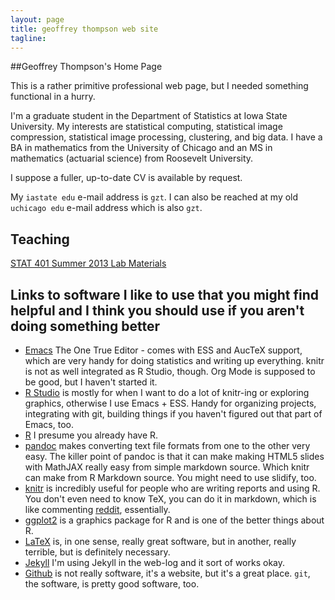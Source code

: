 ```yaml
---
layout: page
title: geoffrey thompson web site
tagline: 
---
```


##Geoffrey Thompson's Home Page

This is a rather primitive professional web page, but I needed something functional in a hurry.

I'm a graduate student in the Department of Statistics at Iowa State University. 
My interests are statistical computing, statistical image compression, statistical image processing, clustering, and big data.
I have a BA in mathematics from the University of Chicago and an MS in mathematics (actuarial science) from Roosevelt University.

I suppose a fuller, up-to-date CV is available by request.

My `iastate edu` e-mail address is `gzt`. I can also be reached at my old `uchicago edu` e-mail address which is also `gzt`.

## Teaching
[STAT 401 Summer 2013 Lab Materials](http://gzt.public.iastate.edu/stat401/)

## Links to software I like to use that you might find helpful and I think you should use if you aren't doing something better
* [Emacs](http://www.gnu.org/software/emacs/) The One True Editor - comes with ESS and AucTeX support, which are very handy for doing statistics and writing up everything. knitr is not as well integrated as R Studio, though. Org Mode is supposed to be good, but I haven't started it.
* [R Studio](http://www.rstudio.com) is mostly for when I want to do a lot of knitr-ing or exploring graphics, otherwise I use Emacs + ESS.
Handy for organizing projects, integrating with git, building things if you haven't figured out that part of Emacs, too.
* [R](http://www.r-project.com) I presume you already have R.
* [pandoc](http://johnmacfarlane.net/pandoc/) makes converting text file formats from one to the other very easy. 
The killer point of pandoc is that it can make making HTML5 slides with MathJAX really easy from simple markdown source. Which knitr can make from R Markdown source. You might need to use slidify, too. 
* [knitr](http://yihui.name/knitr/) is incredibly useful for people who are writing reports and using R. You don't even need to know TeX,
you can do it in markdown, which is like commenting [reddit](http://reddit.com), essentially. 
* [ggplot2](http://ggplot2.org/) is a graphics package for R and is one of the better things about R. 
* [LaTeX](http://www.latex-project.org/) is, in one sense, really great software, but in another, really terrible, but is definitely necessary.
* [Jekyll](http://jekyllbootstrap.com/) I'm using Jekyll in the web-log and it sort of works okay. 
* [Github](https://github.com/) is not really software, it's a website, but it's a great place. `git`, the software, is pretty good software, too.
  
